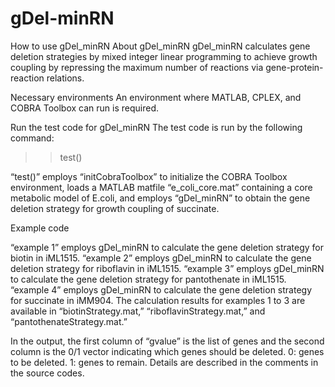 # gDel-minRN
How to use gDel_minRN
About gDel_minRN
gDel_minRN calculates gene deletion strategies by mixed integer linear programming to achieve growth coupling by repressing the maximum number of reactions via gene-protein-reaction relations.

Necessary environments
An environment where MATLAB, CPLEX, and COBRA Toolbox can run is required.

Run the test code for gDel_minRN
The test code is run by the following command:

>> test()

“test()” employs “initCobraToolbox” to initialize the COBRA Toolbox environment, loads a MATLAB matfile “e_coli_core.mat” containing a core metabolic model of E.coli, and employs “gDel_minRN” to obtain the gene deletion strategy for growth coupling of succinate.

Example code

“example 1” employs gDel_minRN to calculate the gene deletion strategy for biotin in iML1515.
“example 2” employs gDel_minRN to calculate the gene deletion strategy for riboflavin in iML1515.
“example 3” employs gDel_minRN to calculate the gene deletion strategy for pantothenate in iML1515.
“example 4” employs gDel_minRN to calculate the gene deletion strategy for succinate in iMM904.
The calculation results for examples 1 to 3 are available in “biotinStrategy.mat,” “riboflavinStrategy.mat,” and “pantothenateStrategy.mat.” 

In the output, the first column of “gvalue” is the list of genes and the second column is the 0/1 vector indicating which genes should be deleted.
     0: genes to be deleted.  1: genes to remain.
Details are described in the comments in the source codes.
